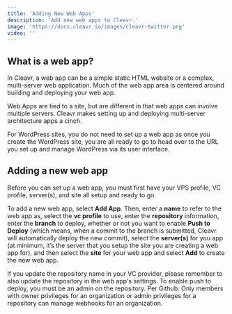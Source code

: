 ```yaml
---
title: 'Adding New Web Apps'
description: 'Add new web apps to Cleavr.'
image: 'https://docs.cleavr.io/images/cleavr-twitter.png'
video: ''
---
```


## What is a web app?
In Cleavr, a web app can be a simple static HTML website or a complex, multi-server web application. Much of the web 
app area is centered around building and deploying your web app. 

Web Apps are tied to a site, but are different in that web apps can involve multiple servers. Cleavr makes setting up and
deploying multi-server architecture apps a cinch. 

<base-info>
For WordPress sites, you do not need to set up a web app 
as once you create the WordPress site, you are all ready to go to head over to the URL you set up and manage WordPress via its user interface.
</base-info>

## Adding a new web app
Before you can set up a web app, you must first have your VPS profile, VC profile, server(s), and site all setup and ready to go.

To add a new web app, select **Add App**. Then, enter a **name** to refer to the web app as, select the **vc profile** to use, enter 
the **repository** information, enter the **branch** to deploy, whether or not you want to enable **Push to Deploy** (which means, 
when a commit to the branch is submitted, Cleavr will automatically deploy the new commit), select the **server(s)** for you app 
(at minimum, it’s the server that you setup the site you are creating a web app for), and then select the **site** for your web app 
and select **Add** to create the new web app.

<base-alert>
If you update the repository name in your VC provider, please remember to also update the repository in the web app's settings.
</base-alert>

<base-alert class="mt-10">
To enable push to deploy, you must be an admin on the repository. Per Github: Only members with owner privileges for an organization or admin privileges for a repository can manage webhooks for an organization.
</base-alert>
